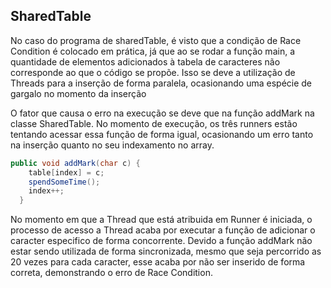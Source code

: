 ## SharedTable
No caso do programa de sharedTable, é visto que a condição de Race Condition é colocado em prática, já que ao se rodar a função main, a quantidade de elementos adicionados à tabela de caracteres não corresponde ao que o código se propõe. Isso se deve a utilização de Threads para a inserção de forma paralela, ocasionando uma espécie de gargalo no momento da inserção

O fator que causa o erro na execução se deve que na função addMark na classe SharedTable. No momento de execução, os três runners estão tentando acessar essa função de forma igual, ocasionando um erro tanto na inserção quanto no seu indexamento no array.

```java
public void addMark(char c) {
    table[index] = c;
    spendSomeTime();
    index++;
  }
```
No momento em que a Thread que está atribuida em Runner é iniciada, o processo de acesso a Thread acaba por executar a função de adicionar o caracter especifico de forma concorrente. Devido a função addMark não estar sendo utilizada de forma sincronizada, mesmo que seja percorrido as 20 vezes para cada caracter, esse acaba por não ser inserido de forma correta, demonstrando o erro de Race Condition.



